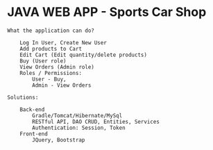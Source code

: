 # JAVA WEB APP - Sports Car Shop
    
    What the application can do?
    
        Log In User, Create New User
        Add products to Cart
        Edit Cart (Edit quantity/delete products)
        Buy (User role)
        View Orders (Admin role)
        Roles / Permissions:    
            User - Buy, 
            Admin - View Orders   

    Solutions:  
	
        Back-end            
            Gradle/Tomcat/Hibernate/MySql
            RESTful API, DAO CRUD, Entities, Services
            Authentication: Session, Token
        Front-end           
            JQuery, Bootstrap
    
              


